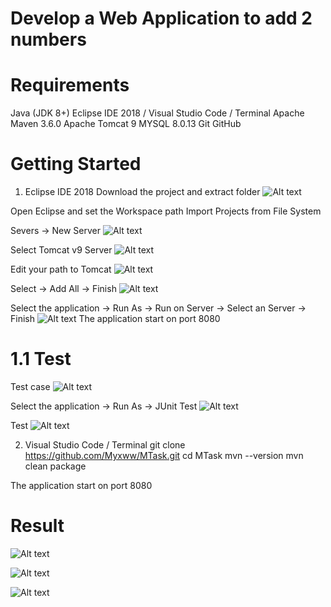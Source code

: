 # Develop a Web Application to add 2 numbers

# Requirements
Java (JDK 8+)
Eclipse IDE 2018 / Visual Studio Code / Terminal
Apache Maven 3.6.0 
Apache Tomcat 9
MYSQL 8.0.13
Git
GitHub

# Getting Started

1. Eclipse IDE 2018
Download the project and extract folder
![Alt text](Img/image.png)

Open Eclipse and set the Workspace path
Import Projects from File System

Severs -> New Server 
![Alt text](Img/image2.png)

Select Tomcat v9 Server
![Alt text](Img/image3.png)

Edit your path to Tomcat
![Alt text](Img/image4.png)

Select -> Add All -> Finish
![Alt text](Img/image5.png)

Select the application -> Run As -> Run on Server -> Select an Server -> Finish
![Alt text](Img/image6.png)
The application start on port 8080

# 1.1 Test
Test case
![Alt text](Img/image11.png)

Select the application -> Run As -> JUnit Test
![Alt text](Img/image10.png)

Test
![Alt text](Img/image12.png)

2. Visual Studio Code / Terminal
git clone https://github.com/Myxww/MTask.git
cd MTask
mvn --version
mvn clean package

The application start on port 8080


# Result
![Alt text](Img/image7.png)

![Alt text](Img/image8.png)

![Alt text](Img/image9.png)





